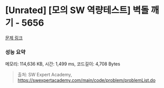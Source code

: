 # [Unrated] [모의 SW 역량테스트] 벽돌 깨기 - 5656 

[문제 링크](https://swexpertacademy.com/main/code/problem/problemDetail.do?contestProbId=AWXRQm6qfL0DFAUo) 

### 성능 요약

메모리: 114,636 KB, 시간: 1,499 ms, 코드길이: 4,708 Bytes



> 출처: SW Expert Academy, https://swexpertacademy.com/main/code/problem/problemList.do